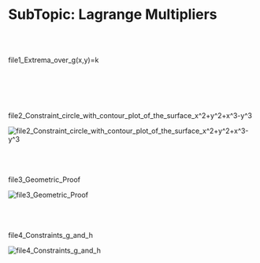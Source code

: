 <h1><div align=”center”><b>SubTopic: Lagrange Multipliers</b></h1></div>
<br/></br>

<tab>file1_Extrema_over_g(x,y)=k


<br/></br>
<br/></br>

<tab>file2_Constraint_circle_with_contour_plot_of_the_surface_x^2+y^2+x^3-y^3
 
![file2_Constraint_circle_with_contour_plot_of_the_surface_x^2+y^2+x^3-y^3](https://github.com/vnb09/FSF-mathematics-python-code-archive/blob/fsf_tasks/FSF-2020/calculus-of-several-variables/approximations-and-optimizations/Lagrange-Multipliers/file2_Constraint_circle_with_contour_plot_of_the_surface_x%5E2%2By%5E2%2Bx%5E3-y%5E3.gif?raw=true)
<br/></br>
<br/></br>

<tab>file3_Geometric_Proof
 
![file3_Geometric_Proof](https://github.com/vnb09/FSF-mathematics-python-code-archive/blob/fsf_tasks/FSF-2020/calculus-of-several-variables/approximations-and-optimizations/Lagrange-Multipliers/file3_Geometric_Proof.gif?raw=true)
<br/></br>
<br/></br>

<tab>file4_Constraints_g_and_h

![file4_Constraints_g_and_h](https://github.com/vnb09/FSF-mathematics-python-code-archive/blob/fsf_tasks/FSF-2020/calculus-of-several-variables/approximations-and-optimizations/Lagrange-Multipliers/file4_Constraints_g_and_h.gif?raw=true)
<br/></br>
<br/></br>
